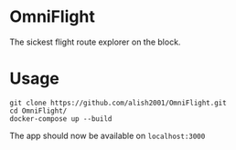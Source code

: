 # OmniFlight

The sickest flight route explorer on the block.

# Usage

```shell
git clone https://github.com/alish2001/OmniFlight.git
cd OmniFlight/
docker-compose up --build
```

The app should now be available on `localhost:3000`
